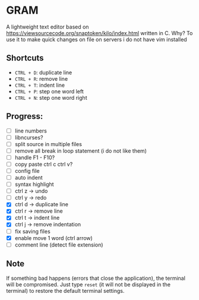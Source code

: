 # GRAM

A lightweight text editor based on https://viewsourcecode.org/snaptoken/kilo/index.html written in C. 
Why? To use it to make quick changes on file on servers i do not have vim installed

## Shortcuts
* `CTRL + D`: duplicate line
* `CTRL + R`: remove line
* `CTRL + T`: indent line
* `CTRL + P`: step one word left
* `CTRL + N`: step one word right

## Progress:
- [ ] line numbers
- [ ] libncurses?
- [ ] split source in multiple files
- [ ] remove all break in loop statement (i do not like them)
- [ ] handle F1 - F10?
- [ ] copy paste ctrl c ctrl v?
- [ ] config file
- [ ] auto indent
- [ ] syntax highlight
- [ ] ctrl z -> undo 
- [ ] ctrl y -> redo
- [X] ctrl d -> duplicate line
- [X] ctrl r -> remove line
- [X] ctrl t -> indent line
- [X] ctrl j -> remove indentation
- [ ] fix saving files
- [X] enable move 1 word (ctrl arrow)
- [ ] comment line (detect file extension)

## Note
If something bad happens (errors that close the application), the terminal will be compromised. 
Just type `reset` (it will not be displayed in the terminal) to restore the default terminal settings.